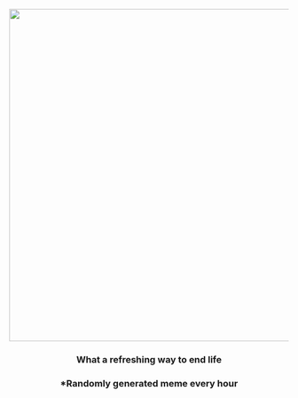 <p align="center">
        <img src="https://i.redd.it/r7udds20o1t81.jpg" width="600" height="600">
        </p>
        <h3 align="center">What a refreshing way to end life</h3>
        <h3 align="center">*Randomly generated meme every hour</h3>
    